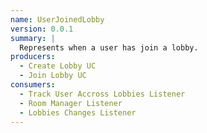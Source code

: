 ```yaml
---
name: UserJoinedLobby
version: 0.0.1
summary: |
  Represents when a user has join a lobby.
producers:
  - Create Lobby UC
  - Join Lobby UC
consumers:
  - Track User Accross Lobbies Listener
  - Room Manager Listener
  - Lobbies Changes Listener
---
```


<NodeGraph title="Consumer / Producer Diagram" />
